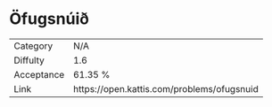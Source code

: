 # Öfugsnúið

<table>
    <tr>
        <td>Category</td>
        <td>N/A</td>
    </tr>
    <tr>
        <td>Diffulty</td>
        <td>1.6</td>
    </tr>
    <tr>
        <td>Acceptance</td>
        <td>61.35 %</td>
    </tr>
    <tr>
        <td>Link</td>
        <td>https://open.kattis.com/problems/ofugsnuid</td>
    </tr>
</table>